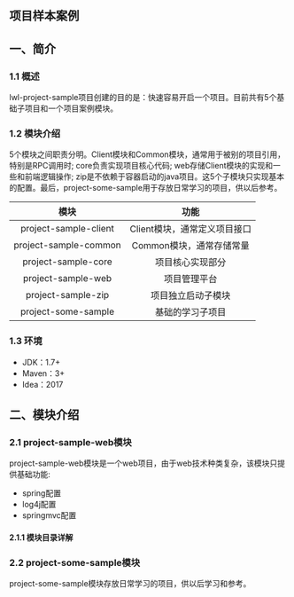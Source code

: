 ## 项目样本案例

## 一、简介

### 1.1 概述
lwl-project-sample项目创建的目的是：快速容易开启一个项目。目前共有5个基础子项目和一个项目案例模块。

### 1.2 模块介绍
5个模块之间职责分明。Client模块和Common模块，通常用于被别的项目引用，特别是RPC调用时; core负责实现项目核心代码; web存储Client模块的实现和一些和前端逻辑操作; zip是不依赖于容器启动的java项目。这5个子模块只实现基本的配置。最后，project-some-sample用于存放日常学习的项目，供以后参考。

|模块|功能|
|:---:|:---:|
|project-sample-client|Client模块，通常定义项目接口|
|project-sample-common|Common模块，通常存储常量|
|project-sample-core|项目核心实现部分|
|project-sample-web|项目管理平台|
|project-sample-zip|项目独立启动子模块|
|project-some-sample|基础的学习子项目|

### 1.3 环境
- JDK：1.7+
- Maven：3+
- Idea：2017

## 二、模块介绍

### 2.1 project-sample-web模块
project-sample-web模块是一个web项目，由于web技术种类复杂，该模块只提供基础功能:

- spring配置
- log4j配置
- springmvc配置

#### 2.1.1 模块目录详解

### 2.2 project-some-sample模块
project-some-sample模块存放日常学习的项目，供以后学习和参考。





















